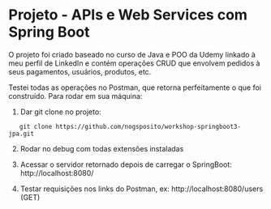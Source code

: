 # Projeto - APIs e Web Services com Spring Boot

O projeto foi criado baseado no curso de Java e POO da Udemy linkado à meu perfil de LinkedIn e contém operações CRUD que envolvem pedidos à seus pagamentos, usuários, produtos, etc.

Testei todas as operações no Postman, que retorna perfeitamente o que foi construído. Para rodar em sua máquina:

1. Dar git clone no projeto:

```console
   git clone https://github.com/nogsposito/workshop-springboot3-jpa.git
```

2. Rodar no debug com todas extensões instaladas
   
3. Acessar o servidor retornado depois de carregar o SpringBoot: http://localhost:8080/
   
4. Testar requisições nos links do Postman, ex: http://localhost:8080/users (GET)
